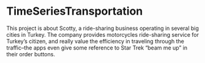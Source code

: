 # TimeSeriesTransportation
This project is about Scotty, a ride-sharing business operating in several big cities in Turkey. The company provides motorcycles ride-sharing service for Turkey’s citizen, and really value the efficiency in traveling through the traffic–the apps even give some reference to Star Trek “beam me up” in their order buttons.
